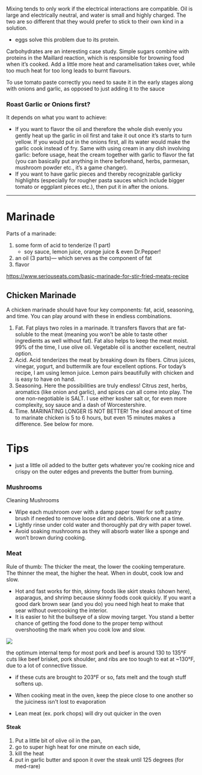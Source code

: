 
Mixing tends to only work if the electrical interactions are compatible. Oil is large and electrically neutral, and water is small and highly charged. The two are so different that they would prefer to stick to their own kind in a solution.
- eggs solve this problem due to its protein.

Carbohydrates are an interesting case study. Simple sugars combine with proteins in the Maillard reaction, which is responsible for browning food when it’s cooked. Add a little more heat and caramelisation takes over, while too much heat for too long leads to burnt flavours.

To use tomato paste correctly you need to saute it in the early stages along with onions and garlic, as opposed to just adding it to the sauce

### Roast Garlic or Onions first?
It depends on what you want to achieve:
- If you want to flavor the oil and therefore the whole dish evenly you gently heat up the garlic in oil first and take it out once it’s starts to turn yellow. If you would put in the onions first, all its water would make the garlic cook instead of fry. Same with using cream in any dish involving garlic: before usage, heat the cream together with garlic to flavor the fat (you can basically put anything in there beforehand, herbs, parmesan, mushroom powder etc., it’s a game changer).
- If you want to have garlic pieces and thereby recognizable garlicky highlights (especially for rougher pasta sauces which include bigger tomato or eggplant pieces etc.), then put it in after the onions.

* * *

# Marinade
Parts of a marinade:
1. some form of acid to tenderize (1 part)
    - soy sauce, lemon juice, orange juice & even Dr.Pepper!
2. an oil (3 parts)— which serves as the component of fat
3. flavor

https://www.seriouseats.com/basic-marinade-for-stir-fried-meats-recipe

## Chicken Marinade
A chicken marinade should have four key components: fat, acid, seasoning, and time. You can play around with these in endless combinations.
1. Fat. Fat plays two roles in a marinade. It transfers flavors that are fat-soluble to the meat (meaning you won’t be able to taste other ingredients as well without fat). Fat also helps to keep the meat moist. 99% of the time, I use olive oil. Vegetable oil is another excellent, neutral option.
2. Acid. Acid tenderizes the meat by breaking down its fibers. Citrus juices, vinegar, yogurt, and buttermilk are four excellent options. For today’s recipe, I am using lemon juice. Lemon pairs beautifully with chicken and is easy to have on hand.
3. Seasoning. Here the possibilities are truly endless! Citrus zest, herbs, aromatics (like onion and garlic), and spices can all come into play. The one non-negotiable is SALT. I use either kosher salt or, for even more complexity, soy sauce and a dash of Worcestershire.
4. Time. MARINATING LONGER IS NOT BETTER! The ideal amount of time to marinate chicken is 5 to 6 hours, but even 15 minutes makes a difference. See below for more.

# Tips
- just a little oil added to the butter gets whatever you're cooking nice and crispy on the outer edges and prevents the butter from burning.

### Mushrooms
Cleaning Mushrooms
- Wipe each mushroom over with a damp paper towel for soft pastry brush if needed to remove loose dirt and debris. Work one at a time.
- Lightly rinse under cold water and thoroughly pat dry with paper towel.
- Avoid soaking mushrooms as they will absorb water like a sponge and won’t brown during cooking.

### Meat
Rule of thumb: The thicker the meat, the lower the cooking temperature. The thinner the meat, the higher the heat. When in doubt, cook low and slow.
- Hot and fast works for thin, skinny foods like skirt steaks (shown here), asparagus, and shrimp because skinny foods cook quickly. If you want a good dark brown sear (and you do) you need high heat to make that sear without overcooking the interior.
- It is easier to hit the bullseye of a slow moving target. You stand a better chance of getting the food done to the proper temp without overshooting the mark when you cook low and slow.

![](/assets/images/2021-07-25-22-24-25.png)

the optimum internal temp for most pork and beef is around 130 to 135°F
cuts like beef brisket, pork shoulder, and ribs are too tough to eat at ~130°F, due to a lot of connective tissue.
- if these cuts are brought to 203°F or so, fats melt and the tough stuff softens up.

- When cooking meat in the oven, keep the piece close to one another so the juiciness isn't lost to evaporation
- Lean meat (ex. pork chops) will dry out quicker in the oven

#### Steak
1. Put a little bit of olive oil in the pan,
2. go to super high heat for one minute on each side,
3. kill the heat
4. put in garlic butter and spoon it over the steak until 125 degrees (for med-rare)

